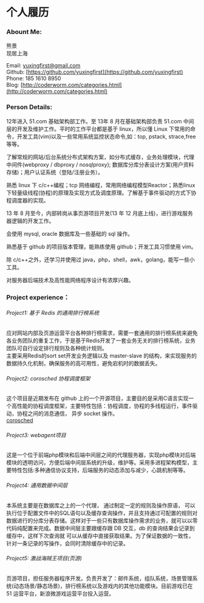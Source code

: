 个人履历
======

### Abount Me:
熊景   
现居上海  

Email: yuxingfirst@gmail.com  
Github: [https://github.com/yuxingfirst](https://github.com/yuxingfirst)  
Phone: 185 1610 8950  
Blog: [http://coderworm.com/categories.html](http://coderworm.com/categories.html)  

### Person Details:
  12年进入 51.com 基础架构部工作。至 13年 8 月在基础架构部负责 51.com 中间层的开发及维护工作。平时的工作平台都是基于 linux，所以懂 Linux 下常用的命令，开发工具(vim)以及一些常用系统监控状态命令,如：top, pstack, strace,free 等等。   
  
  了解常规的网站/后台系统分布式架构方案，如分布式缓存，业务处理模块，代理中间件(webproxy / dbproxy / nosqlproxy); 数据库分库分表设计方案(用户资料存储)；用户认证系统（登陆/注册业务）。     
  
  熟悉 linux 下 c/c++编程；tcp 网络编程，常用网络编程模型Reactor；熟悉linux下轻量级线程(协程)的原理及实现方式及调度原理。了解基于事件驱动的方式下协程调度器的实现。    
  
  13 年 8 月至今，内部转岗从事页游项目开发(13 年 12 月底上线)，进行游戏服务器逻辑的开发工作。     
  
  会使用 mysql, oracle 数据库及一些基础的 sql 操作。    
  
  熟悉基于 github 的项目版本管理，能熟练使用 github；开发工具习惯使用 vim。    
  
  除 c/c++之外，还学习并使用过 java，php，shell，awk，golang，能写一些小工具。    
  
  对服务器后端技术及高性能网络程序设计有浓厚兴趣。  
 
### Project experience：
###### Project1: 基于 Redis 的通用排行榜系统
应对网站内部及页游运营平台各种排行榜需求，需要一套通用的排行榜系统来避免各业务团队的重复工作，于是基于Redis开发了一套业务无关的排行榜系统，业务团队可自行设定排行规则及各种统计规则。  
主要采用Redis的sort set开发业务逻辑以及 master-slave 的结构，来实现服务的数据持久化机制，确保服务的高可用性，避免宕机时的数据丢失。

###### Project2: corosched 协程调度框架
这个项目是近期发布在 github 上的一个开源项目，主要目的是采用C语言实现一个高性能的协程调度框架，主要特性包括：协程调度，协程的多线程运行，事件驱动，协程之间的消息通信， 异步 socket 操作。    
[corosched](https://github.com/yuxingfirst/corosched)

###### Project3: webagent项目
这是一个位于前端php模块和后端中间层之间的代理服务器，实现php模块对后端模块的透明访问，方便后端中间层系统的升级，维护等。采用多进程架构模型，主要特性包括:多种通信协议支持，后端服务的动态添加与减少，心跳机制等等。  

###### Project4: 通用数据中间层
本系统主要是在数据库之上的一个代理， 通过制定一定的规则及操作原语， 可以执行位于配置文件中的SQL语句以及缓存查询操作，并且支持通过可配置的规则对数据进行的分库分表存储。这样对于一些只有数据库操作需求的业务，就可以以零代码纯配置来完成。数据中间层主要跟缓存跟 DB 交互，db 的查询结果会记录到缓存中，这样下次查询就
可以从缓存中直接获取结果。为了保证数据的一致性，针对一条记录的写操作，会同时清除缓存中的记录。  

###### Project5: 激战海贼王项目(页游)
页游项目，担任服务器程序开发。负责开发了：邮件系统，组队系统，场景管理系统(动态场景/静态场景)，排行榜系统以及游戏内的其他功能模块。目前游戏已在 51 运营平台，新浪微游戏运营平台投入运营。  
